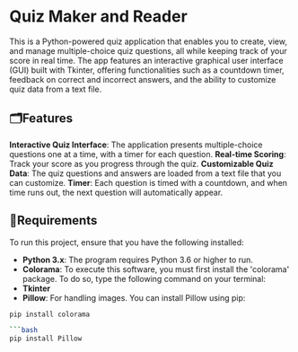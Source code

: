 # Quiz Maker and Reader

This is a Python-powered quiz application that enables you to create, view, and manage multiple-choice quiz questions, all while keeping track of your score in real time. The app features an interactive graphical user interface (GUI) built with Tkinter, offering functionalities such as a countdown timer, feedback on correct and incorrect answers, and the ability to customize quiz data from a text file.

## 🗂️Features
**Interactive Quiz Interface**: The application presents multiple-choice questions one at a time, with a timer for each question.
**Real-time Scoring**: Track your score as you progress through the quiz.
**Customizable Quiz Data**: The quiz questions and answers are loaded from a text file that you can customize.
**Timer**: Each question is timed with a countdown, and when time runs out, the next question will automatically appear.

## 📄Requirements
To run this project, ensure that you have the following installed:
   - **Python 3.x**: The program requires Python 3.6 or higher to run.
   - **Colorama**: To execute this software, you must first install the 'colorama' package. To do so, type the following command on your terminal:
   - **Tkinter**
   - **Pillow**: For handling images. You can install Pillow using pip:
     
```bash
pip install colorama

```bash
pip install Pillow

